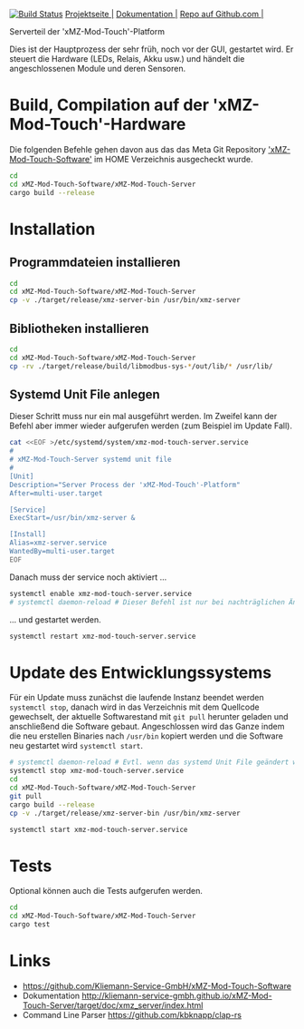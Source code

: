 [![Build Status](https://travis-ci.org/Kliemann-Service-GmbH/xMZ-Mod-Touch-Server.svg?branch=master)](https://travis-ci.org/Kliemann-Service-GmbH/xMZ-Mod-Touch-Server)&nbsp;[Projektseite |][homepage]&nbsp;[Dokumentation |][doku]&nbsp;[Repo auf Github.com |][repo]

Serverteil der 'xMZ-Mod-Touch'-Platform

Dies ist der Hauptprozess der sehr früh, noch vor der GUI, gestartet wird.
Er steuert die Hardware (LEDs, Relais, Akku usw.) und händelt die angeschlossenen
Module und deren Sensoren.

# Build, Compilation auf der 'xMZ-Mod-Touch'-Hardware
Die folgenden Befehle gehen davon aus das das Meta Git Repository
['xMZ-Mod-Touch-Software'][1] im HOME Verzeichnis ausgecheckt wurde.

```bash
cd
cd xMZ-Mod-Touch-Software/xMZ-Mod-Touch-Server
cargo build --release
```

# Installation
## Programmdateien installieren

```bash
cd
cd xMZ-Mod-Touch-Software/xMZ-Mod-Touch-Server
cp -v ./target/release/xmz-server-bin /usr/bin/xmz-server
```

## Bibliotheken installieren

```bash
cd
cd xMZ-Mod-Touch-Software/xMZ-Mod-Touch-Server
cp -rv ./target/release/build/libmodbus-sys-*/out/lib/* /usr/lib/
```

## Systemd Unit File anlegen
Dieser Schritt muss nur ein mal ausgeführt werden. Im Zweifel kann der Befehl aber
immer wieder aufgerufen werden (zum Beispiel im Update Fall).

```bash
cat <<EOF >/etc/systemd/system/xmz-mod-touch-server.service
#
# xMZ-Mod-Touch-Server systemd unit file
#
[Unit]
Description="Server Process der 'xMZ-Mod-Touch'-Platform"
After=multi-user.target

[Service]
ExecStart=/usr/bin/xmz-server &

[Install]
Alias=xmz-server.service
WantedBy=multi-user.target
EOF
```

Danach muss der service noch aktiviert ...

```bash
systemctl enable xmz-mod-touch-server.service
# systemctl daemon-reload # Dieser Befehl ist nur bei nachträglichen Änderungen am Unit File nötig!
```

... und gestartet werden.

```bash
systemctl restart xmz-mod-touch-server.service
```


# Update des Entwicklungssystems
Für ein Update muss zunächst die laufende Instanz beendet werden `systemctl stop`,
danach wird in das Verzeichnis mit dem Quellcode gewechselt, der aktuelle
Softwarestand mit `git pull` herunter geladen und anschließend die Software
gebaut.
Angeschlossen wird das Ganze indem die neu erstellen Binaries nach `/usr/bin`
kopiert werden und die Software neu gestartet wird `systemctl start`.

```bash
# systemctl daemon-reload # Evtl. wenn das systemd Unit File geändert wurde
systemctl stop xmz-mod-touch-server.service
cd
cd xMZ-Mod-Touch-Software/xMZ-Mod-Touch-Server
git pull
cargo build --release
cp -v ./target/release/xmz-server-bin /usr/bin/xmz-server

systemctl start xmz-mod-touch-server.service
```


# Tests
Optional können auch die Tests aufgerufen werden.

```bash
cd
cd xMZ-Mod-Touch-Software/xMZ-Mod-Touch-Server
cargo test
```


# Links

* https://github.com/Kliemann-Service-GmbH/xMZ-Mod-Touch-Software
* Dokumentation http://kliemann-service-gmbh.github.io/xMZ-Mod-Touch-Server/target/doc/xmz_server/index.html
* Command Line Parser https://github.com/kbknapp/clap-rs

[1]: https://github.com/Kliemann-Service-GmbH/xMZ-Mod-Touch-Software
[homepage]: http://kliemann-service-gmbh.github.io/xMZ-Mod-Touch-Server
[repo]: https://github.com/Kliemann-Service-GmbH/xMZ-Mod-Touch-Server
[doku]: http://kliemann-service-gmbh.github.io/xMZ-Mod-Touch-Server/target/doc/xmz_server/index.html
